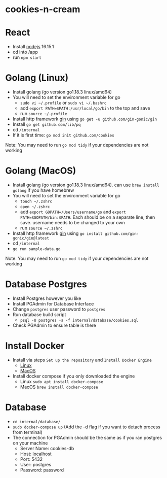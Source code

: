# cookies-n-cream

# React
* Install [nodejs](https://nodejs.org/en/) 16.15.1
* cd into /app
* run `npm start`

# Golang (Linux)
* Install golang (go version go1.18.3 linux/amd64)
* You will need to set the environment variable for go
  * `sudo vi ~/.profile` or `sudo vi ~/.bashrc`
  * add `export PATH=$PATH:/usr/local/go/bin` to the top and save
  * run `source ~/.profile`
* Install http framework [gin](https://github.com/gin-gonic/gin#installation) using `go get -u github.com/gin-gonic/gin`
* Install `go get github.com/lib/pq`
* cd `/internal`
* If it is first time: `go mod init github.com/cookies`

Note: You may need to run `go mod tidy` if your dependencies are not working

# Golang (MacOS)
* Install golang (go version go1.18.3 linux/amd64). can use `brew install golang` if you have homebrew
* You will need to set the environment variable for go
  * `touch ~/.zshrc`
  * `open ~/.zshrc`
  * add `export GOPATH=/Users/username/go` and `export PATH=$GOPATH/bin:$PATH`. Each should be on a separate line, then save. username needs to be changed to your own
  * run `source ~/.zshrc`
* Install http framework [gin](https://github.com/gin-gonic/gin#installation) using `go install github.com/gin-gonic/gin@latest`
* cd `/internal`
* `go run sample-data.go`

Note: You may need to run `go mod tidy` if your dependencies are not working
# Database Postgres

* Install Postgres however you like
* Install PGAdmin for Database Interface
* Change `postgres` user password to `postgres`
* Run database build script
  * `psql -U postgres -a -f internal/database/cookies.sql`
* Check PGAdmin to ensure table is there 

# Install Docker
* Install via steps `Set up the repository` and `Install Docker Engine`
  * [Linux](https://docs.docker.com/engine/install/ubuntu/)
  * [MacOS](https://docs.docker.com/desktop/mac/install/)
* Install docker compose if you only downloaded the engine
  * Linux `sudo apt install docker-compose`
  * MacOS `brew install docker-compose`

# Database
* `cd internal/database/`
* `sudo docker-compose up`  (Add the -d flag if you want to detach process from terminal)
* The connection for PGAdmin should be the same as if you ran postgres on your machine
  * Server Name: cookies-db
  * Host: localhost
  * Port: 5432
  * User: postgres
  * Password: password
